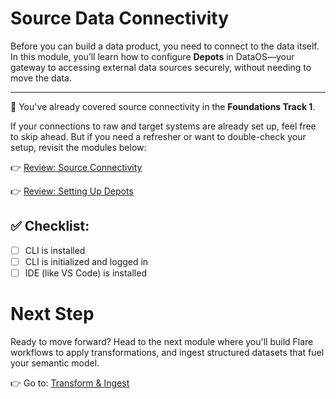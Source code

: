 
# Source Data Connectivity

Before you can build a data product, you need to connect to the data itself. In this module, you’ll learn how to configure **Depots** in DataOS—your gateway to accessing external data sources securely, without needing to move the data.

---

🎯 You've already covered source connectivity in the **Foundations Track 1**.

If your connections to raw and target systems are already set up, feel free to skip ahead. But if you need a refresher or want to double-check your setup, revisit the modules below:

👉 [Review: Source Connectivity](/learn_new/dp_foundations1_learn_track/data_source_connectivity/)

👉 [Review: Setting Up Depots](/learn_new/dp_foundations1_learn_track/data_source_connectivity/setting_up_depots/)

## ✅ Checklist:

- [ ]  CLI is installed 
- [ ]  CLI is initialized and logged in
- [ ]  IDE (like VS Code) is installed

# Next Step
Ready to move forward? Head to the next module where you'll build Flare workflows to apply transformations, and ingest structured datasets that fuel your semantic model.

👉 Go to: [Transform & Ingest](/learn_new/dp_foundations2_learn_track/build_pipeline/)